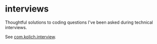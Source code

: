 interviews
==========

Thoughtful solutions to coding questions I've been asked during technical interviews.

See <a href="https://github.com/markkolich/interviews/tree/master/src/main/java/com/kolich/interview">com.kolich.interview</a>.
